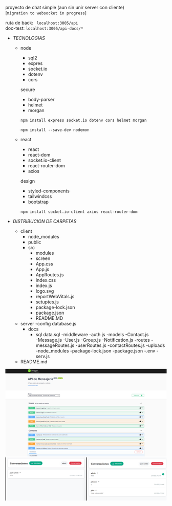 
proyecto de chat simple (aun sin unir server con cliente) <br>
[``migration to websocket in progress``]

ruta de back:  `` localhost:3005/api``<br/>
doc-test:     ``localhost:3005/api-docs/*``

- *TECNOLOGIAS*
    - node <br>
        * sql2 <br/>
        * expres<br>
        * socket.io <br>
        * dotenv <br>
        * cors <br>

        secure
        * body-parser
        * helmet
        * morgan<br>
        ```` 
        npm install express socket.io dotenv cors helmet morgan
        ````
        
        ````
        npm install --save-dev nodemon
        ````
    - react
        * react
        * react-dom
        * socket.io-client
        * react-router-dom
        * axios <br>

        design
        * styled-components
        *   tailwindcss
        * bootstrap
        ````
        npm install socket.io-client axios react-router-dom
        ````
- *DISTRIBUCION DE CARPETAS*  
    
    - client<br>
       - node_modules<br>
       - public<br>
       - src <br>
           - modules
           - screen
           - App.css
           -  App.js
           - AppRoutes.js
           - index.css
           - index.js
           - logo.svg
           - reportWebVitals.js
           - setuptes.js
           - package-lock.json
           - package.json
           - README.MD
    - server
        -config
            database.js
        - docs
            - sql data.sql
        -middleware
            -auth.js
        -models
            -Contact.js  
            -Message.js
            -User.js
            -Group.js
            -Notification.js
        -routes
            -messageRoutes.js
            -userRoutes.js
            -contactRoutes.js
        -uploads
        -node_modules
        -package-lock.json
        -package.json
        -.env
        -serv.js
    - README.md

![Chat en linea sql](https://github.com/Ilesandres/img_Proyects/blob/main/chatapp/image.png)
![Chat component](https://github.com/Ilesandres/img_Proyects/blob/main/chatapp/chats-component.png)
